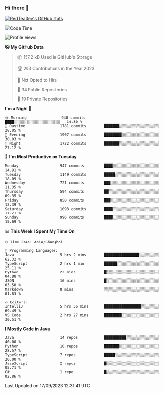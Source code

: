 ### Hi there 👋

<!--
**RedTeaDev/RedTeaDev** is a ✨ _special_ ✨ repository because its `README.md` (this file) appears on your GitHub profile.

Here are some ideas to get you started:

- 🔭 I’m currently working on ...
- 🌱 I’m currently learning ...
- 👯 I’m looking to collaborate on ...
- 🤔 I’m looking for help with ...
- 💬 Ask me about ...
- 📫 How to reach me: ...
- 😄 Pronouns: ...
- ⚡ Fun fact: ...
-->

<!--
[![wakatime](https://wakatime.com/badge/user/6b101ed0-04c0-4490-9283-eb61f2efff96.svg)](https://wakatime.com/@6b101ed0-04c0-4490-9283-eb61f2efff96)
!-->

[![RedTeaDev's GitHub stats](https://github-readme-stats.vercel.app/api?username=RedTeaDev)](https://github.com/anuraghazra/github-readme-stats)
<!--
[![willianrod's wakatime stats](https://github-readme-stats.vercel.app/api/wakatime?username=RedTeaDev)](https://github.com/anuraghazra/github-readme-stats)
!-->
<!--START_SECTION:waka-->
![Code Time](http://img.shields.io/badge/Code%20Time-1%2C640%20hrs%2059%20mins-blue)

![Profile Views](http://img.shields.io/badge/Profile%20Views-0-blue)

**🐱 My GitHub Data** 

> 📦 157.2 kB Used in GitHub's Storage 
 > 
> 🏆 203 Contributions in the Year 2023
 > 
> 🚫 Not Opted to Hire
 > 
> 📜 34 Public Repositories 
 > 
> 🔑 19 Private Repositories 
 > 
**I'm a Night 🦉** 

```text
🌞 Morning                940 commits         ████░░░░░░░░░░░░░░░░░░░░░   14.80 % 
🌆 Daytime                1781 commits        ███████░░░░░░░░░░░░░░░░░░   28.05 % 
🌃 Evening                1907 commits        ████████░░░░░░░░░░░░░░░░░   30.03 % 
🌙 Night                  1722 commits        ███████░░░░░░░░░░░░░░░░░░   27.12 % 
```
📅 **I'm Most Productive on Tuesday** 

```text
Monday                   947 commits         ████░░░░░░░░░░░░░░░░░░░░░   14.91 % 
Tuesday                  1149 commits        █████░░░░░░░░░░░░░░░░░░░░   18.09 % 
Wednesday                721 commits         ███░░░░░░░░░░░░░░░░░░░░░░   11.35 % 
Thursday                 594 commits         ██░░░░░░░░░░░░░░░░░░░░░░░   09.35 % 
Friday                   850 commits         ███░░░░░░░░░░░░░░░░░░░░░░   13.39 % 
Saturday                 1093 commits        ████░░░░░░░░░░░░░░░░░░░░░   17.21 % 
Sunday                   996 commits         ████░░░░░░░░░░░░░░░░░░░░░   15.69 % 
```


📊 **This Week I Spent My Time On** 

```text
🕑︎ Time Zone: Asia/Shanghai

💬 Programming Languages: 
Java                     5 hrs 2 mins        ████████████████░░░░░░░░░   62.32 % 
TypeScript               2 hrs 1 min         ██████░░░░░░░░░░░░░░░░░░░   25.11 % 
Python                   23 mins             █░░░░░░░░░░░░░░░░░░░░░░░░   04.88 % 
JSON                     16 mins             █░░░░░░░░░░░░░░░░░░░░░░░░   03.50 % 
Markdown                 8 mins              ░░░░░░░░░░░░░░░░░░░░░░░░░   01.83 % 

🔥 Editors: 
IntelliJ                 5 hrs 36 mins       █████████████████░░░░░░░░   69.49 % 
VS Code                  2 hrs 27 mins       ████████░░░░░░░░░░░░░░░░░   30.51 % 
```

**I Mostly Code in Java** 

```text
Java                     14 repos            ██████████░░░░░░░░░░░░░░░   40.00 % 
Python                   10 repos            ███████░░░░░░░░░░░░░░░░░░   28.57 % 
TypeScript               7 repos             █████░░░░░░░░░░░░░░░░░░░░   20.00 % 
JavaScript               2 repos             █░░░░░░░░░░░░░░░░░░░░░░░░   05.71 % 
C#                       1 repo              █░░░░░░░░░░░░░░░░░░░░░░░░   02.86 % 
```




 Last Updated on 17/09/2023 12:31:41 UTC
<!--END_SECTION:waka-->


